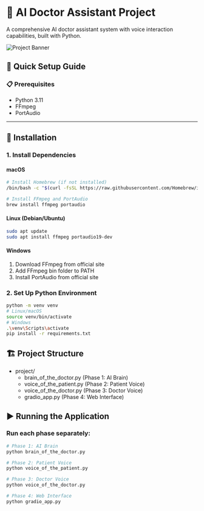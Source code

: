 # 🏥 AI Doctor Assistant Project

A comprehensive AI doctor assistant system with voice interaction capabilities, built with Python.

![Project Banner](https://drive.google.com/uc?export=view&id=1W780nHt1mt8SQ-F_vDo0e52-CRlTAkrt)


## 🚀 Quick Setup Guide

### 📋 Prerequisites
- Python 3.11
- FFmpeg
- PortAudio

---

## 🔧 Installation

### 1. Install Dependencies

#### macOS
```bash
# Install Homebrew (if not installed)
/bin/bash -c "$(curl -fsSL https://raw.githubusercontent.com/Homebrew/install/HEAD/install.sh)"

# Install FFmpeg and PortAudio
brew install ffmpeg portaudio
```
#### Linux (Debian/Ubuntu)
```bash
sudo apt update
sudo apt install ffmpeg portaudio19-dev
```
#### Windows
1. Download FFmpeg from official site
2. Add FFmpeg bin folder to PATH
3. Install PortAudio from official site

### 2. Set Up Python Environment
```bash
python -m venv venv
# Linux/macOS
source venv/bin/activate
# Windows
.\venv\Scripts\activate
pip install -r requirements.txt
```
## 🏗️ Project Structure
- project/
  - brain_of_the_doctor.py (Phase 1: AI Brain)
  - voice_of_the_patient.py (Phase 2: Patient Voice)
  - voice_of_the_doctor.py (Phase 3: Doctor Voice)
  - gradio_app.py (Phase 4: Web Interface)

## ▶️ Running the Application
### Run each phase separately:
```bash
# Phase 1: AI Brain
python brain_of_the_doctor.py

# Phase 2: Patient Voice
python voice_of_the_patient.py

# Phase 3: Doctor Voice
python voice_of_the_doctor.py

# Phase 4: Web Interface
python gradio_app.py
```

